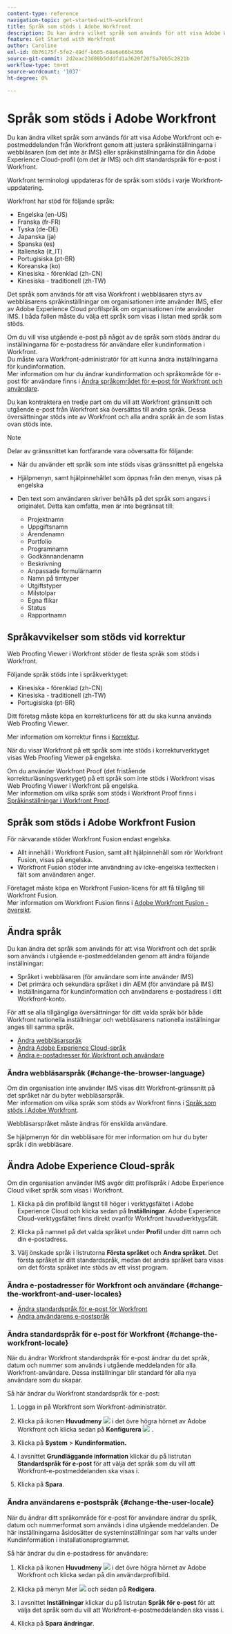 ```yaml
---
content-type: reference
navigation-topic: get-started-with-workfront
title: Språk som stöds i Adobe Workfront
description: Du kan ändra vilket språk som används för att visa Adobe Workfront och e-postmeddelanden från Workfront genom att justera språkinställningarna i webbläsaren och ditt standardspråk för e-post i Workfront.
feature: Get Started with Workfront
author: Caroline
exl-id: 0b76175f-5fe2-49df-b605-68e6e66b4366
source-git-commit: 2d2eac23d08b5dddfd1a3620f20f5a70b5c2821b
workflow-type: tm+mt
source-wordcount: '1037'
ht-degree: 0%

---
```


# Språk som stöds i Adobe Workfront

Du kan ändra vilket språk som används för att visa Adobe Workfront och e-postmeddelanden från Workfront genom att justera språkinställningarna i webbläsaren (om det inte är IMS) eller språkinställningarna för din Adobe Experience Cloud-profil (om det är IMS) och ditt standardspråk för e-post i Workfront.

Workfront terminologi uppdateras för de språk som stöds i varje Workfront-uppdatering.

Workfront har stöd för följande språk:

* Engelska (en-US)
* Franska (fr-FR)
* Tyska (de-DE)
* Japanska (ja)
* Spanska (es)
* Italienska (it_IT)
* Portugisiska (pt-BR)
* Koreanska (ko)
* Kinesiska - förenklad (zh-CN)
* Kinesiska - traditionell (zh-TW)

Det språk som används för att visa Workfront i webbläsaren styrs av webbläsarens språkinställningar om organisationen inte använder IMS, eller av Adobe Experience Cloud profilspråk om organisationen inte använder IMS. I båda fallen måste du välja ett språk som visas i listan med språk som stöds.

Om du vill visa utgående e-post på något av de språk som stöds ändrar du inställningarna för e-postadress för användare eller kundinformation i Workfront.\
Du måste vara Workfront-administratör för att kunna ändra inställningarna för kundinformation.\
Mer information om hur du ändrar kundinformation och språkområde för e-post för användare finns i [Ändra språkområdet för e-post för Workfront och användare](#change-the-workfront-and-user-locales).

Du kan kontraktera en tredje part om du vill att Workfront gränssnitt och utgående e-post från Workfront ska översättas till andra språk. Dessa översättningar stöds inte av Workfront och alla andra språk än de som listas ovan stöds inte.

>[!NOTE]
>
>Delar av gränssnittet kan fortfarande vara oöversatta för följande:
>
>* När du använder ett språk som inte stöds visas gränssnittet på engelska
>* Hjälpmenyn, samt hjälpinnehållet som öppnas från den menyn, visas på engelska
>* Den text som användaren skriver behålls på det språk som angavs i originalet. Detta kan omfatta, men är inte begränsat till:
>
>   * Projektnamn
>   * Uppgiftsnamn
>   * Ärendenamn
>   * Portfolio
>   * Programnamn
>   * Godkännandenamn
>   * Beskrivning
>   * Anpassade formulärnamn
>   * Namn på timtyper
>   * Utgiftstyper
>   * Milstolpar
>   * Egna flikar
>   * Status
>   * Rapportnamn
>

## Språkavvikelser som stöds vid korrektur

Web Proofing Viewer i Workfront stöder de flesta språk som stöds i Workfront.

Följande språk stöds inte i språkverktyget:

* Kinesiska - förenklad (zh-CN)
* Kinesiska - traditionell (zh-TW)
* Portugisiska (pt-BR)

Ditt företag måste köpa en korrekturlicens för att du ska kunna använda Web Proofing Viewer.

Mer information om korrektur finns i [Korrektur](../review-and-approve-work/proofing/proofing.md).

När du visar Workfront på ett språk som inte stöds i korrekturverktyget visas Web Proofing Viewer på engelska.

Om du använder Workfront Proof (det fristående korrekturläsningsverktyget) på ett språk som inte stöds i Workfront visas Web Proofing Viewer i Workfront på engelska.\
Mer information om vilka språk som stöds i Workfront Proof finns i [Språkinställningar i Workfront Proof](../workfront-proof/wp-getstarted/system-information/language-settings.md).

## Språk som stöds i Adobe Workfront Fusion

För närvarande stöder Workfront Fusion endast engelska.

* Allt innehåll i Workfront Fusion, samt allt hjälpinnehåll som rör Workfront Fusion, visas på engelska.
* Workfront Fusion stöder inte användning av icke-engelska texttecken i fält som användaren anger.

Företaget måste köpa en Workfront Fusion-licens för att få tillgång till Workfront Fusion.\
Mer information om Workfront Fusion finns i [Adobe Workfront Fusion - översikt](../workfront-fusion/get-started/workfront-fusion-overview.md).

## Ändra språk

Du kan ändra det språk som används för att visa Workfront och det språk som används i utgående e-postmeddelanden genom att ändra följande inställningar:

* Språket i webbläsaren (för användare som inte använder IMS)
* Det primära och sekundära språket i din AEM (för användare på IMS)
* Inställningarna för kundinformation och användarens e-postadress i ditt Workfront-konto.

För att se alla tillgängliga översättningar för ditt valda språk bör både Workfront nationella inställningar och webbläsarens nationella inställningar anges till samma språk.

* [Ändra webbläsarspråk](#change-the-browser-language)
* [Ändra Adobe Experience Cloud-språk](#change-the-adobe-experience-cloud-language)
* [Ändra e-postadresser för Workfront och användare](#change-the-workfront-and-user-locales)

### Ändra webbläsarspråk {#change-the-browser-language}

Om din organisation inte använder IMS visas ditt Workfront-gränssnitt på det språket när du byter webbläsarspråk.\
Mer information om vilka språk som stöds av Workfront finns i [Språk som stöds i Adobe Workfront](#supported-languages).

Webbläsarspråket måste ändras för enskilda användare.

Se hjälpmenyn för din webbläsare för mer information om hur du byter språk i din webbläsare.

## Ändra Adobe Experience Cloud-språk

Om din organisation använder IMS avgör ditt profilspråk i Adobe Experience Cloud vilket språk som visas i Workfront.

1. Klicka på din profilbild längst till höger i verktygsfältet i Adobe Experience Cloud och klicka sedan på **Inställningar**. Adobe Experience Cloud-verktygsfältet finns direkt ovanför Workfront huvudverktygsfält.

1. Klicka på namnet på det valda språket under **Profil** under ditt namn och din e-postadress.

1. Välj önskade språk i listrutorna **Första språket** och **Andra språket**. Det första språket är ditt standardspråk, medan det andra språket bara visas om det första språket inte stöds av ett visst program.

### Ändra e-postadresser för Workfront och användare {#change-the-workfront-and-user-locales}

* [Ändra standardspråk för e-post för Workfront](#change-the-workfront-locale)
* [Ändra användarens e-postspråk](#change-the-user-locale)

### Ändra standardspråk för e-post för Workfront {#change-the-workfront-locale}

När du ändrar Workfront standardspråk för e-post ändrar du det språk, datum och nummer som används i utgående meddelanden för alla Workfront-användare. Dessa inställningar blir standard för alla nya användare som du skapar.

Så här ändrar du Workfront standardspråk för e-post:

1. Logga in på Workfront som Workfront-administratör.
1. Klicka på ikonen **Huvudmeny** ![](assets/main-menu-icon.png) i det övre högra hörnet av Adobe Workfront och klicka sedan på **Konfigurera** ![](assets/gear-icon-settings.png) .

1. Klicka på **System** > **Kundinformation.**

1. I avsnittet **Grundläggande information** klickar du på listrutan **Standardspråk för e-post** för att välja det språk som du vill att Workfront-e-postmeddelanden ska visas i.

1. Klicka på **Spara**.

### Ändra användarens e-postspråk {#change-the-user-locale}

När du ändrar ditt språkområde för e-post för användare ändrar du språk, datum och nummerformat som används i dina utgående meddelanden. De här inställningarna åsidosätter de systeminställningar som har valts under Kundinformation i installationsprogrammet.

Så här ändrar du din e-postadress för användare:

1. Klicka på ikonen **Huvudmeny** ![](assets/main-menu-icon.png) i det övre högra hörnet av Adobe Workfront och klicka sedan på din användarprofilbild.

1. Klicka på menyn Mer ![](assets/more-icon.png) och sedan på **Redigera**.

1. I avsnittet **Inställningar** klickar du på listrutan **Språk för e-post** för att välja det språk som du vill att Workfront-e-postmeddelanden ska visas i.

1. Klicka på **Spara ändringar**.
